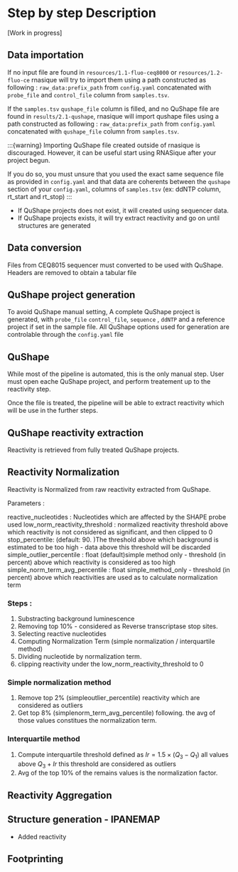 # Step by step Description

[Work in progress]

## Data importation
If no input file are found in  `resources/1.1-fluo-ceq8000` or `resources/1.2-fluo-ce` rnasique will try to import them using a path constructed as following : `raw_data:prefix_path` from `config.yaml` concatenated with `probe_file` and `control_file` column from `samples.tsv`.

If the `samples.tsv` `qushape_file` column is filled, and no QuShape file are found in `results/2.1-qushape`, rnasique will import qushape files using a path constructed as following : `raw_data:prefix_path` from `config.yaml` concatenated with `qushape_file` column from `samples.tsv`.

:::{warning}
Importing QuShape file created outside of rnasique is discouraged. However, it can be useful start using RNASique
after your project begun.

If you do so, you must unsure that you used the exact same sequence file as provided in `config.yaml` and that data are coherents between the `qushape` section of your `config.yaml`, columns of `samples.tsv` (ex: ddNTP column, rt_start and rt_stop)
:::


-   If QuShape projects does not exist, it will created using sequencer data.
-   If QuShape projects exists, it will try extract reactivity and go on until structures are generated

## Data conversion

Files from CEQ8015 sequencer must converted to be used with QuShape. Headers are removed to obtain a tabular file

## QuShape project generation

To avoid QuShape manual setting, A complete QuShape project is generated, with `probe_file` `control_file`, `sequence` , `ddNTP` and a reference project if set in the sample file.
All QuShape options used for generation are controlable through the `config.yaml` file

## QuShape

While most of the pipeline is automated, this is the only manual step.
User must open eache QuShape project, and perform treatement up to the reactivity step.

Once the file is treated, the pipeline will be able to extract reactivity which will be use in the further steps.

## QuShape reactivity extraction

Reactivity is retrieved from fully treated QuShape projects.


## Reactivity Normalization

Reactivity is Normalized from raw reactivity extracted from QuShape.

Parameters :

reactive_nucleotides : 
  Nucleotides which are affected by the SHAPE probe used
low_norm_reactivity_threshold : 
  normalized reactivity threshold above which reactivity
  is not considered as significant, and then clipped to 0
stop_percentile:
  (default: 90. )The threshold above which background is estimated
  to be too high - data above this threshold will be discarded
simple_outlier_percentile : float
  (default)simple method only - threshold (in percent) above which
  reactivity is considered as too high
simple_norm_term_avg_percentile : float
  simple_method_only - threshold (in percent) above which reactivities
  are used as to calculate normalization term


### Steps :

1. Substracting background luminescence
2. Removing top 10% - considered as Reverse transcriptase stop sites.
2. Selecting reactive nucleotides
3. Computing Normalization Term (simple normalization / interquartile method)
4. Dividing nucleotide by normalization term.
5. clipping reactivity under the low_norm_reactivity_threshold to 0

### Simple normalization method
1. Remove top 2% (simpleoutlier_percentile) reactivity which are considered as outliers
2. Get top 8% (simplenorm_term_avg_percentile) following. the avg of those values
   constitues the normalization term.

### Interquartile method
1. Compute interquartile threshold defined as $Ir = 1.5 \times (Q_3 - Q_1)$ all values above $Q_3 + Ir$
   this threshold are considered as outliers
2. Avg of the top 10% of the remains values is the normalization factor.


## Reactivity Aggregation

## Structure generation - IPANEMAP

- Added reactivity


## Footprinting




